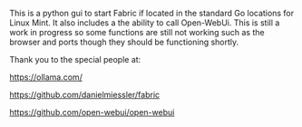 This is a python gui to start Fabric if located in the standard Go locations for Linux Mint. It also includes a the ability to call Open-WebUi.
This is still a work in progress so some functions are still not working such as the browser and ports though they should be functioning shortly.

Thank you to the special people at:

https://ollama.com/

https://github.com/danielmiessler/fabric

https://github.com/open-webui/open-webui
